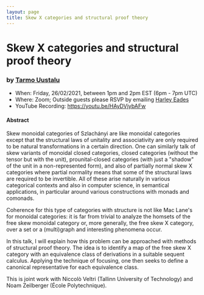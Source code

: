 ```yaml
---
layout: page
title: Skew X categories and structural proof theory
---
```


Skew X categories and structural proof theory
======
### by [Tarmo Uustalu](https://www.ioc.ee/~tarmo/)

- When: Friday, 26/02/2021, between 1pm and 2pm EST (6pm - 7pm UTC)
- Where: Zoom; Outside guests please RSVP by emailing <a href="mailto:harley.eades@gmail.com">Harley Eades</a>
- YouTube Recording: <https://youtu.be/HAyDVjybAFw>

#### Abstract

Skew monoidal categories of Szlachányi are like monoidal categories
except that the structural laws of unitality and associativity are
only required to be natural transformations in a certain
direction. One can similarly talk of skew variants of monoidal closed
categories, closed categories (without the tensor but with the unit),
prounital-closed categories (with just a "shadow" of the unit in a
non-represented form), and also of partially normal skew X categories
where partial normality means that some of the structural laws are
required to be invertible. All of these arise naturally in various
categorical contexts and also in computer science, in semantical
applications, in particular around various constructions with monads
and comonads.

Coherence for this type of categories with structure is not like Mac
Lane's for monoidal categories: it is far from trivial to analyze
the homsets of the free skew monoidal category or, more generally, the
free skew X category, over a set or a (multi)graph and interesting
phenomena occur.

In this talk, I will explain how this problem can be approached with
methods of structural proof theory. The idea is to identify a map of
the free skew X category with an equivalence class of derivations in a
suitable sequent calculus. Applying the technique of focusing, one
then seeks to define a canonical representative for each equivalence
class.

This is joint work with Niccolò Veltri (Tallinn University of
Technology) and Noam Zeilberger (École Polytechnique).



